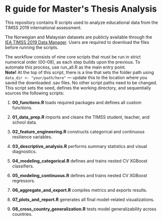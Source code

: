 # R guide for Master's Thesis Analysis
This repository contains R scripts used to analyze educational data from the TIMSS 2019 international assessment. 

The Norwegian and Malaysian datasets are publicly available through the [IEA TIMSS 2019 Data Manager](https://timss2019.org/international-database/).
Users are required to download the files before running the scripts.

The workflow consists of nine core scripts that must be run in strict numerical order (00–08), as each step builds upon the previous. To automate this process, use run_all.R as the main entry point.         
   **Note!** At the top of this script, there is a line that sets the folder path using `data_dir <- "your/path/here"` — update this to the location where you saved the downloaded .sav files.
   No other script paths need to be changed.   
This script sets the seed, defines the working directory, and sequentially sources the following scripts:

1. **00_functions.R** loads required packages and defines all custom functions.

2. **01_data_prep.R** imports and cleans the TIMSS student, teacher, and school data.

3. **02_feature_engineering.R** constructs categorical and continuous resilience variables.

4. **03_descriptive_analysis.R** performs summary statistics and visual diagnostics.

5. **04_modeling_categorical.R** defines and trains nested CV XGBoost classifiers.

6. **05_modeling_continuous.R** defines and trains nested CV XGBoost regressors.

7. **06_aggregate_and_export.R** compiles metrics and exports results.

8. **07_plots_and_report.R** generates all final model-related visualizations.

9. **08_cross_country_generalization.R** tests model generalizability across countries.
